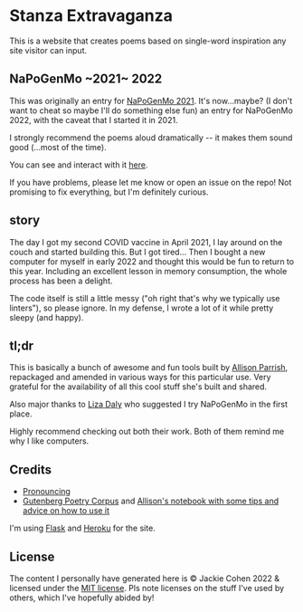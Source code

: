 # Stanza Extravaganza

This is a website that creates poems based on single-word inspiration any site visitor can input.

## NaPoGenMo ~2021~ 2022

This was originally an entry for [NaPoGenMo 2021](https://github.com/NaPoGenMo/NaPoGenMo2021). It's now...maybe? (I don't want to cheat so maybe I'll do something else fun) an entry for NaPoGenMo 2022, with the caveat that I started it in 2021.

I strongly recommend the poems aloud dramatically -- it makes them sound good (...most of the time).

You can see and interact with it [here](https://stanza-extravaganza.herokuapp.com/). 

If you have problems, please let me know or open an issue on the repo! Not promising to fix everything, but I'm definitely curious.

## story 

The day I got my second COVID vaccine in April 2021, I lay around on the couch and started building this. But I got tired... Then I bought a new computer for myself in early 2022 and thought this would be fun to return to this year. Including an excellent lesson in memory consumption, the whole process has been a delight.

The code itself is still a little messy ("oh right that's why we typically use linters"), so please ignore. In my defense, I wrote a lot of it while pretty sleepy (and happy).

## tl;dr

This is basically a bunch of awesome and fun tools built by [Allison Parrish](https://www.decontextualize.com/), repackaged and amended in various ways for this particular use. Very grateful for the availability of all this cool stuff she's built and shared.

Also major thanks to [Liza Daly](https://lizadaly.com/) who suggested I try NaPoGenMo in the first place.

Highly recommend checking out both their work. Both of them remind me why I like computers. 

## Credits

* [Pronouncing](https://pypi.org/project/pronouncing/)
* [Gutenberg Poetry Corpus](https://github.com/aparrish/gutenberg-poetry-corpus) and [Allison's notebook with some tips and advice on how to use it](https://github.com/aparrish/gutenberg-poetry-corpus/blob/master/quick-experiments.ipynb)

I'm using [Flask](https://flask.palletsprojects.com/en/2.0.x/) and [Heroku](http://heroku.com/) for the site.


## License

The content I personally have generated here is &copy; Jackie Cohen 2022 & licensed under the [MIT license](https://opensource.org/licenses/MIT). Pls note licenses on the stuff I've used by others, which I've hopefully abided by!


